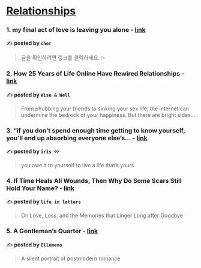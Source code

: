 
<h1><a href=https://medium.com/tag/relationships/recommended target="_blank" rel="noopener noreferrer">Relationships</a></h1>
<h3>1. my final act of love is leaving you alone - <a href="https://medium.com/@cherylkoo/my-final-act-of-love-is-leaving-you-alone-062e09698f75" target="_blank" rel="noopener noreferrer">link</a></h3>

✍️ **posted by `cher`**

<blockquote>글을 확인하려면 링크를 클릭하세요. ⌲</blockquote>

<h3>2. How 25 Years of Life Online Have Rewired Relationships - <a href="https://medium.com/wise-well/how-25-years-of-life-online-have-rewired-relationships-1d94db766945" target="_blank" rel="noopener noreferrer">link</a></h3>

✍️ **posted by `Wise & Well`**

<blockquote>From phubbing your friends to sinking your sex life, the internet can undermine the bedrock of your happiness. But there are bright sides…</blockquote>

<h3>3. “if you don’t spend enough time getting to know yourself, you’ll end up absorbing everyone else’s… - <a href="https://medium.com/@fyoaeuriz/if-you-dont-spend-enough-time-getting-to-know-yourself-you-ll-end-up-absorbing-everyone-else-s-e52c3ff17df4" target="_blank" rel="noopener noreferrer">link</a></h3>

✍️ **posted by `iris ୨୧`**

<blockquote>you owe it to yourself to live a life that’s yours</blockquote>

<h3>4. If Time Heals All Wounds, Then Why Do Some Scars Still Hold Your Name? - <a href="https://medium.com/@saikikeshi/if-time-heals-all-wounds-then-why-do-some-scars-still-hold-your-name-5705c814c080" target="_blank" rel="noopener noreferrer">link</a></h3>

✍️ **posted by `life in letters`**

<blockquote>On Love, Loss, and the Memories that Linger Long after Goodbye</blockquote>

<h3>5. A Gentleman’s Quarter - <a href="https://medium.com/ellemeno/a-gentlemans-quarter-8834d523172c" target="_blank" rel="noopener noreferrer">link</a></h3>

✍️ **posted by `Ellemeno`**

<blockquote>A silent portrait of postmodern romance</blockquote>

